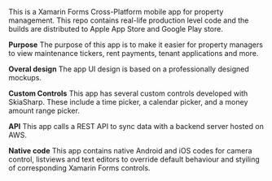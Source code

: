 This is a Xamarin Forms Cross-Platform mobile app for property management. This repo contains real-life production level code and the builds are distributed to Apple App Store and Google Play store.

**Purpose**
The purpose of this app is to make it easier for property managers to view maintenance tickers, rent payments, tenant applications and more.

**Overal design**
The app UI design is based on a professionally designed mockups.

**Custom Controls**
This app has several custom controls developed with SkiaSharp. These include a time picker, a calendar picker, and a money amount range picker.

**API**
This app calls a REST API to sync data with a backend server hosted on AWS.

**Native code**
This app contains native Android and iOS codes for camera control, listviews and text editors to override default behaviour and styiling of corresponding Xamarin Forms controls.



